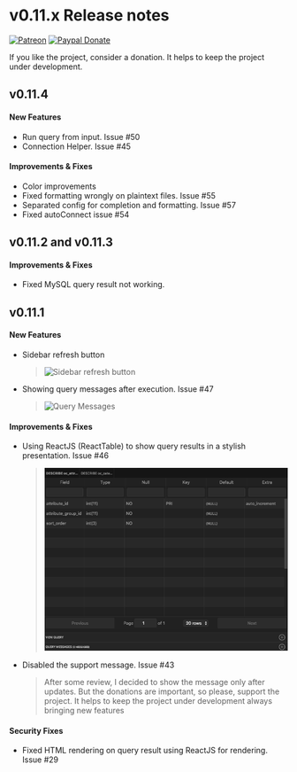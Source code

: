 # v0.11.x Release notes

[![Patreon](https://img.shields.io/badge/patreon-support-blue.svg)](https://www.patreon.com/mteixeira)
[![Paypal Donate](https://img.shields.io/badge/paypal-donate-blue.svg)](https://www.paypal.com/cgi-bin/webscr?cmd=_s-xclick&hosted_button_id=RSMB6DGK238V8)

If you like the project, consider a donation. It helps to keep the project under development.

## v0.11.4

#### New Features

- Run query from input. Issue #50
- Connection Helper. Issue #45

#### Improvements & Fixes

- Color improvements
- Fixed formatting wrongly on plaintext files. Issue #55
- Separated config for completion and formatting. Issue #57
- Fixed autoConnect issue #54

## v0.11.2 and v0.11.3

#### Improvements & Fixes

- Fixed MySQL query result not working.

## v0.11.1

#### New Features

- Sidebar refresh button
  > ![Sidebar refresh button](https://raw.githubusercontent.com/mtxr/vscode-sqltools/master/static/sidebar-refresh.png)
- Showing query messages after execution. Issue #47
  > ![Query Messages](https://raw.githubusercontent.com/mtxr/vscode-sqltools/master/static/query-messages.png)

#### Improvements & Fixes

- Using ReactJS (ReactTable) to show query results in a stylish presentation. Issue #46
  > ![Results table](https://raw.githubusercontent.com/mtxr/vscode-sqltools/master/static/results-table.png)
- Disabled the support message. Issue #43
  > After some review, I decided to show the message only after updates. But the donations are important, so please, support the project. It helps to keep the project under development always bringing new features

#### Security Fixes

- Fixed HTML rendering on query result using ReactJS for rendering. Issue #29
